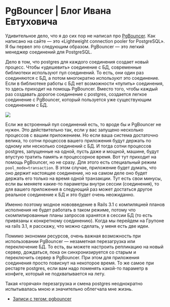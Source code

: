 # PgBouncer | Блог Ивана Евтуховича
Удивительное дело, что я до сих пор не написал про [PgBouncer](http://pgfoundry.org/projects/pgbouncer/). Как написано на сайте — это «Lightweight connection pooler for PostgreSQL». Я бы первел это следующим образом. PgBouncer — это легкий менеджер соединений для PostgreSQL.

Дело в том, что postgres для каждого соединения создает новый процесс. Чтобы «удешевить» соединение с БД, современные библиотеки используют пул соединений. То есть, они один раз соединяются с БД, а потом многократно используют это соединение. Если в библиотеке работы с БД нет возможности «пулить» соединения, то здесь приходит на помощь PgBouncer. Вместо того, чтобы каждый раз создавать дорогое соединение с postgres, создается легкое соединение с PgBouncer, который пользуется уже существующим соединением с БД.

![](https://evtuhovich.ru/images/pgbouncer.png)

Если же встроенный пул соединений есть, то вроде бы и PgBouncer не нужен. Это действительно так, если у вас запущено несколько процессов с вашим приложением. Но если ваша система достаточно велика, то сотни процессов вашего приложения будут держать по одному или несколько соединений с БД. И тогда сотни процессов postgres, запущенные на одной, пусть даже и мощной, машине, будут впустую тратить память и процессорное время. Вот тут приходит на помощь PgBouncer, но не сразу. Для этого есть специальный режим `pool_mode=transaction`. В этом случае, приложение будет думать, что оно держит настоящее соединение, но на самом деле оно будет держать его только на время одной транзакции. Тут есть свои минусы, если вы меняете какие-то параметры внутри сессии (соединения), то для вашего приложения в следующий раз может достаться другое реальное соединение к БД и это будет очень неожиданно.

Именно поэтому модное нововведение в Rails 3.1 с компиляцией планов исполнения не будет работать в таком режиме, потому что скомпилированные планы запросов хранятся в сессии БД (то есть привязаны к конкретному соединению). Когда мы перейдем на Групоне на rails 3.1, я расскажу, что можно сделать, у меня есть две идеи.

Помимо экономии ресурсов, очень важная возможность при использовании PgBouncer — незаметная перезагрузка или переключение БД. То есть, вы можете настроить репликацию на новый сервер, дождаться, пока он синхронизируется со старым и переключить сервер в PgBouncer. При этом для приложения соединения просто повиснут на некоторое время. То же самое при рестарте postgres, если вам надо поменять какой-то параметр в конфиге, который не подхватывается на лету.

Такая «горячая» перезагрузка и смена postgres неоднократно испытывалась мною и значительно облегчала мне жизнь.

*   [Записи с тегом: pgbouncer](https://evtuhovich.ru/tags/pgbouncer/)